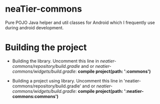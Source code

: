neaTier-commons
===============
Pure POJO Java helper and util classes for Android which I frequently use during android development.


Building the project
====================
- Building the library.
Uncomment this line in *neatier-commons/repository/build.gradle* and or
*neatier-commons/widgets/build.gradle*:
**compile project(path: ':commons')**

- Building a project using library.
Uncomment this line in 'neatier-commons/repository/build.gradle'  and or
*neatier-commons/widgets/build.gradle*:
**compile project(path: ':neatier-commons:commons')**
